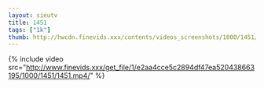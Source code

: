 ```yaml
--- 
layout: sieutv
title: 1451
tags: ["1k"]
thumb: http://hwcdn.finevids.xxx/contents/videos_screenshots/1000/1451/preview.mp4.jpg
---
```

{% include video src="http://www.finevids.xxx/get_file/1/e2aa4cce5c2894df47ea520438663195/1000/1451/1451.mp4/" %} 
